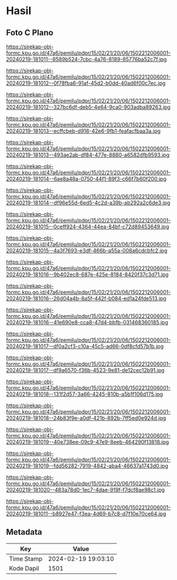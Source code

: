 # Hasil

## Foto C Plano

https://sirekap-obj-formc.kpu.go.id/47a6/pemilu/pdpr/15/02/21/20/06/1502212006001-20240219-181011--8589b524-7cbc-4a76-8189-85776ba52c7f.jpg

https://sirekap-obj-formc.kpu.go.id/47a6/pemilu/pdpr/15/02/21/20/06/1502212006001-20240219-181012--0f78fba6-91af-45d2-b0dd-40ad6f00c7ec.jpg

https://sirekap-obj-formc.kpu.go.id/47a6/pemilu/pdpr/15/02/21/20/06/1502212006001-20240219-181012--327bc6df-deb5-4e64-9ca0-903adba89263.jpg

https://sirekap-obj-formc.kpu.go.id/47a6/pemilu/pdpr/15/02/21/20/06/1502212006001-20240219-181013--ecffcbeb-d918-42e6-9fb1-feafacfbaa3a.jpg

https://sirekap-obj-formc.kpu.go.id/47a6/pemilu/pdpr/15/02/21/20/06/1502212006001-20240219-181013--493ae2ab-df84-477e-8880-a6582dfb9593.jpg

https://sirekap-obj-formc.kpu.go.id/47a6/pemilu/pdpr/15/02/21/20/06/1502212006001-20240219-181014--6ae8a48a-0750-44f1-89f3-c66f7b60f200.jpg

https://sirekap-obj-formc.kpu.go.id/47a6/pemilu/pdpr/15/02/21/20/06/1502212006001-20240219-181014--df96e55d-6ed5-4c2d-a39b-ab292a2c6de3.jpg

https://sirekap-obj-formc.kpu.go.id/47a6/pemilu/pdpr/15/02/21/20/06/1502212006001-20240219-181015--0ceff924-4364-44ea-84bf-c72d89453649.jpg

https://sirekap-obj-formc.kpu.go.id/47a6/pemilu/pdpr/15/02/21/20/06/1502212006001-20240219-181015--4a3f7693-e3df-466b-a55a-008a6cdcbfc2.jpg

https://sirekap-obj-formc.kpu.go.id/47a6/pemilu/pdpr/15/02/21/20/06/1502212006001-20240219-181016--9b402ec8-687e-425e-8184-8420f37c3d71.jpg

https://sirekap-obj-formc.kpu.go.id/47a6/pemilu/pdpr/15/02/21/20/06/1502212006001-20240219-181016--26d04a4b-8a5f-442f-b084-ed1a24fde513.jpg

https://sirekap-obj-formc.kpu.go.id/47a6/pemilu/pdpr/15/02/21/20/06/1502212006001-20240219-181016--41e690e8-cca8-47d4-bbfb-031468360185.jpg

https://sirekap-obj-formc.kpu.go.id/47a6/pemilu/pdpr/15/02/21/20/06/1502212006001-20240219-181017--df0a2cf3-c10a-45c5-ad66-0df8cfd57b1b.jpg

https://sirekap-obj-formc.kpu.go.id/47a6/pemilu/pdpr/15/02/21/20/06/1502212006001-20240219-181017--df9a6570-f36b-4523-9e81-de12cec12b91.jpg

https://sirekap-obj-formc.kpu.go.id/47a6/pemilu/pdpr/15/02/21/20/06/1502212006001-20240219-181018--131f2d57-3a66-4245-810b-a5b1f106d175.jpg

https://sirekap-obj-formc.kpu.go.id/47a6/pemilu/pdpr/15/02/21/20/06/1502212006001-20240219-181018--24b83f9e-a0df-421b-892b-7ff5ed0e924d.jpg

https://sirekap-obj-formc.kpu.go.id/47a6/pemilu/pdpr/15/02/21/20/06/1502212006001-20240219-181019--40e738ee-09c9-47e9-8eeb-464290f13818.jpg

https://sirekap-obj-formc.kpu.go.id/47a6/pemilu/pdpr/15/02/21/20/06/1502212006001-20240219-181019--fdd56282-7919-4842-aba4-46637a1743d0.jpg

https://sirekap-obj-formc.kpu.go.id/47a6/pemilu/pdpr/15/02/21/20/06/1502212006001-20240219-181020--483a78d0-1ec7-4dae-919f-f7dcf8ae98c1.jpg

https://sirekap-obj-formc.kpu.go.id/47a6/pemilu/pdpr/15/02/21/20/06/1502212006001-20240219-181011--b8927e47-f3ea-4d69-b7c8-d7f10e70ce64.jpg


## Metadata

| Key        | Value               |
| ---------- | ------------------- |
| Time Stamp | 2024-02-19 19:03:10 |
| Kode Dapil | 1501                |



